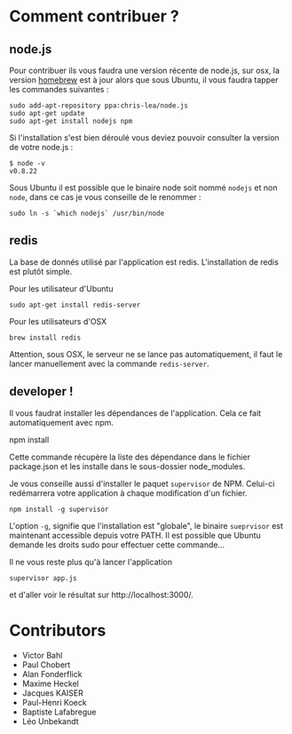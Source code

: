 # Comment contribuer ?

## node.js
Pour contribuer ils vous faudra une version récente de node.js, sur osx, la version [homebrew](http://mxcl.github.com/homebrew/) est à jour alors que sous Ubuntu, il vous faudra tapper les commandes suivantes :

    sudo add-apt-repository ppa:chris-lea/node.js
    sudo apt-get update
    sudo apt-get install nodejs npm

Si l'installation s'est bien déroulé vous deviez pouvoir consulter la version de votre node.js :
    
    $ node -v
    v0.8.22

Sous Ubuntu il est possible que le binaire node soit nommé `nodejs` et non `node`, dans ce cas je vous conseille de le renommer :

    sudo ln -s `which nodejs` /usr/bin/node

## redis
La base de donnés utilisé par l'application est redis. L'installation de redis est plutôt simple.

Pour les utilisateur d'Ubuntu

    sudo apt-get install redis-server

Pour les utilisateurs d'OSX

    brew install redis

Attention, sous OSX, le serveur ne se lance pas automatiquement, il faut le lancer manuellement avec la commande `redis-server`.

## developer !
Il vous faudrat installer les dépendances de l'application. Cela ce fait automatiquement avec npm.

   npm install

Cette commande récupère la liste des dépendance dans le fichier package.json et les installe dans le sous-dossier node_modules.

Je vous conseille aussi d'installer le paquet `supervisor` de NPM. Celui-ci redémarrera votre application à chaque modification d'un fichier.

    npm install -g supervisor

L'option `-g`, signifie que l'installation est "globale", le binaire `sueprvisor` est maintenant accessible depuis votre PATH. Il est possible que Ubuntu demande les droits sudo pour effectuer cette commande…

Il ne vous reste plus qu'à lancer l'application

    supervisor app.js

et d'aller voir le résultat sur http://localhost:3000/.

# Contributors
- Victor Bahl
- Paul Chobert
- Alan Fonderflick
- Maxime Heckel
- Jacques KAISER
- Paul-Henri Koeck
- Baptiste Lafabregue
- Léo Unbekandt
